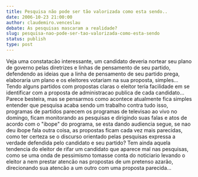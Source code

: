 ```yaml
---
title: Pesquisa não pode ser tão valorizada como esta sendo..
date: 2006-10-23 21:00:00
author: claudemiro.venceslau
debate: As pesquisas mascaram a realidade?
slug: pesquisa-nao-pode-ser-tao-valorizada-como-esta-sendo
status: publish 
type: post
---
```


Veja uma constatacão interessante, um candidato deveria nortear seu plano de governo pelas diretrizes e linhas de pensamento de seu partido, defendendo as ideias que a linha de pensamento de seu partido prega, elaboraria um plano e os eleitores votariam na sua proposta, simples...
Tendo alguns partidos com propostas claras o eleitor teria facilidade em se identificar com a proposta de administracao publica de cada candidato...
Parece besteira, mas se pensarmos como acontece atualmente fica simples entender que pesquisa acaba sendo um trabalho contra tudo isso, programas de partidos parecem os programas de televisao ao vivo no domingo, ficam monitorando as pesquisas e dirigindo suas falas e atos de acordo com o "ibope" do programa, se esta dando audiencia segue, se nao deu ibope fala outra coisa, as propostas ficam cada vez mais parecidas, como ter certeza se o discurso orientado pelas pesquisas expressa a verdade defendida pelo candidato e seu partido?
Tem ainda aquela tendencia do eleitor de rifar um candidato que aparece mal nas pesquisas, como se uma onda de pessimismo tomasse conta do noticiario levando o eleitor a nem prestar atencão nas propostas de um pretenso azarão, direcionando sua atencão a um outro com uma proposta parecida...
